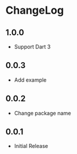 # ChangeLog

## 1.0.0

- Support Dart 3

## 0.0.3

- Add example

## 0.0.2

- Change package name

## 0.0.1

- Initial Release
